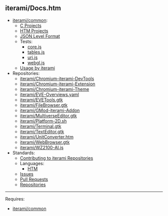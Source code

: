iterami/Docs.htm
----------------

* [iterami/common](https://github.com/iterami/Docs.htm/blob/gh-pages/common/README.md):
  * [C Projects](https://github.com/iterami/Docs.htm/blob/gh-pages/common/guides/c.md)
  * [HTM Projects](https://github.com/iterami/Docs.htm/blob/gh-pages/common/guides/htm.md)
  * [JSON Level Format](https://github.com/iterami/Docs.htm/blob/gh-pages/common/guides/json.md)
  * Tests:
    * [core.js](https://iterami.com/Docs.htm/tests/common-core-js.htm)
    * [tables.js](https://iterami.com/Docs.htm/tests/common-tables-js.htm)
    * [uri.js](https://iterami.com/Docs.htm/tests/common-uri-js.htm)
    * [webgl.js](https://iterami.com/Docs.htm/tests/common-webgl-js.htm)
  * [Usage by iterami](https://github.com/iterami/Docs.htm/blob/gh-pages/repositories/common.md)
* Repositories:
  * [iterami/Chromium-iterami-DevTools](https://github.com/iterami/Docs.htm/blob/gh-pages/repositories/chromium-iterami-devtools.md)
  * [iterami/Chromium-iterami-Extension](https://github.com/iterami/Docs.htm/blob/gh-pages/repositories/chromium-iterami-extension.md)
  * [iterami/Chromium-iterami-Theme](https://github.com/iterami/Docs.htm/blob/gh-pages/repositories/chromium-iterami-theme.md)
  * [iterami/EVE-Overviews.yaml](https://github.com/iterami/Docs.htm/blob/gh-pages/repositories/eve-overviews-yaml.md)
  * [iterami/EVETools.gtk](https://github.com/iterami/Docs.htm/blob/gh-pages/repositories/evetools-gtk.md)
  * [iterami/FileBrowser.gtk](https://github.com/iterami/Docs.htm/blob/gh-pages/repositories/filebrowser-gtk.md)
  * [iterami/GMod-iterami-Addon](https://github.com/iterami/Docs.htm/blob/gh-pages/repositories/gmod-iterami-addon.md)
  * [iterami/MultiverseEditor.gtk](https://github.com/iterami/Docs.htm/blob/gh-pages/repositories/multiverseeditor-gtk.md)
  * [iterami/Platform-2D.sh](https://github.com/iterami/Docs.htm/blob/gh-pages/repositories/platform-2d-sh.md)
  * [iterami/Terminal.gtk](https://github.com/iterami/Docs.htm/blob/gh-pages/repositories/terminal-gtk.md)
  * [iterami/TextEditor.gtk](https://github.com/iterami/Docs.htm/blob/gh-pages/repositories/texteditor-gtk.md)
  * [iterami/UnitConverter.htm](https://github.com/iterami/Docs.htm/blob/gh-pages/repositories/unitconverter-htm.md)
  * [iterami/WebBrowser.gtk](https://github.com/iterami/Docs.htm/blob/gh-pages/repositories/webbrowser-gtk.md)
  * [iterami/WZ2100-AI.js](https://github.com/iterami/Docs.htm/blob/gh-pages/repositories/wz2100-ai-js.md)
* Standards:
  * [Contributing to iterami Repositories](https://github.com/iterami/Docs.htm/blob/gh-pages/CONTRIBUTING.md)
  * Languages:
    * [HTM](https://github.com/iterami/Docs.htm/blob/gh-pages/standards/htm.md)
  * [Issues](https://github.com/iterami/Docs.htm/blob/gh-pages/standards/issues.md)
  * [Pull Requests](https://github.com/iterami/Docs.htm/blob/gh-pages/standards/pull-requests.md)
  * [Repositories](https://github.com/iterami/Docs.htm/blob/gh-pages/standards/repositories.md)

---

Requires:
* [iterami/common](https://github.com/iterami/common)
